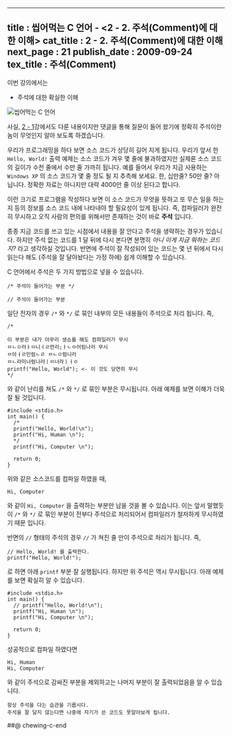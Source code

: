 ----------------
title : 씹어먹는 C 언어 - <2 - 2. 주석(Comment)에 대한 이해>
cat_title : 2 - 2. 주석(Comment)에 대한 이해
next_page : 21
publish_date : 2009-09-24
tex_title : 주석(Comment)
--------------


이번 강의에서는

* 주석에 대한 확실한 이해

![씹어먹는 C 언어](/img/ChewingClogo.png)

사실, [2 - 1](http://itguru.tistory.com/6)강에서도 다룬 내용이지만 댓글을 통해 질문이 들어 왔기에 정확히 주석이란 놈이 무엇인지 알아 보도록 하겠습니다.

우리가 프로그래밍을 하다 보면 소스 코드가 상당히 길어 지게 됩니다. 우리가 앞서 한 `Hello, World!` 출력 예제는 소스 코드가 겨우 몇 줄에 불과하였지만 실제론 소스 코드의 길이가 수천 줄에서 수만 줄 가까히 됩니다. 예를 들어서 우리가 지금 사용하는 `Windows XP` 의 소스 코드가 몇 줄 정도 될 지 추측해 보세요. 한, 십만줄? 50만 줄? 아닙니다. 정확한 자료는 아니지만 대략 4000만 줄 이상 된다고 합니다.

이런 크기로 프로그램을 작성하다 보면 이 소스 코드가 무엇을 뜻하고 또 무슨 일을 하는지 등의 정보를 소스 코드 내에 나타내야 할 필요성이 있게 됩니다. 즉, 컴파일러가 완전히 무시하고 오직 사람의 편의를 위해서만 존재하는 것이 바로 **주석** 입니다.

종종 지금 코드를 쓰고 있는 시점에서 내용을 잘 안다고 주석을 생략하는 경우가 있습니다. 하지만 주석 없는 코드를 1 달 뒤에 다시 본다면 분명히 *아니 이게 지금 뭐하는 코드지?* 라고 생각하실 것입니다. 반면에 주석이 잘 작성되어 있는 코드는 몇 년 뒤에서 다시 읽는다 해도 (주석을 잘 달아놨다는 가정 하에) 쉽게 이해할 수 있습니다.

C 언어에서 주석은 두 가지 방법으로 넣을 수 있습니다.

```info-format
/* 주석이 들어가는 부분 */

// 주석이 들어가는 부분
```

일단 전자의 경우 `/*` 와 `*/` 로 묶인 내부의 모든 내용들이 주석으로 처리 됩니다. 즉,

```cpp-formatted
/*

이 부분은 내가 아무리 생쇼를 해도 컴파일러가 무시
ㅁㄴㅇ러ㅏㅁ니ㅓㄹ먼리;ㅏㄴㅁ어림나러 무시
ㅁ아ㅓㄹ민럼ㄴㄹ ㅁㄴㅇ럼니러
ㅁㄴ라미너럼나러ㅣㅁ너라ㅣㅓㅇ
printf("Hello, World"); <- 이 것도 당연히 무시
*/
```

와 같이 난리를 쳐도 `/*` 와 `*/` 로 묶인 부분은 무시됩니다. 아래 예제를 보면 이해가 더욱 잘 될 것입니다.

```cpp-formatted
#include <stdio.h>
int main() {
  /*
  printf("Hello, World!\n");
  printf("Hi, Human \n");
  */
  printf("Hi, Computer \n");

  return 0;
}
```

위와 같은 소스코드를 컴파일 하였을 때,

```exec
Hi, Computer 
```

와 같이 `Hi, Computer` 을 출력하는 부분만 남을 것을 볼 수 있습니다. 이는 앞서 말했듯이 `/*` 와 `*/` 로 묶인 부분이 전부다 주석으로 처리되어서 컴파일러가 철저하게 무시하였기 때문 입니다.

반면의 `//` 형태의 주석의 경우 `//` 가 쳐진 줄 만이 주석으로 처리가 됩니다. 즉,

```cpp-formatted
// Hello, World! 를 출력한다.
printf("Hello, World!");
```

로 하면 아래 `printf` 부분 잘 실행됩니다. 하지만 위 주석은 역시 무시됩니다. 아래 예제를 보면 확실히 알 수 있습니다.

```cpp-formatted
#include <stdio.h>
int main() {
  // printf("Hello, World!\n");
  printf("Hi, Human \n");
  printf("Hi, Computer \n");

  return 0;
}
```

성공적으로 컴파일 하였다면

```exec
Hi, Human 
Hi, Computer 
```

와 같이 주석으로 감싸진 부분을 제외하고는 나머지 부분이 잘 출력되었음을 알 수 있습니다.

```lec-summary
항상 주석을 다는 습관을 기릅시다.
주석을 잘 달지 않는다면 나중에 자기가 쓴 코드도 못알아보게 됩니다.
```

##@ chewing-c-end